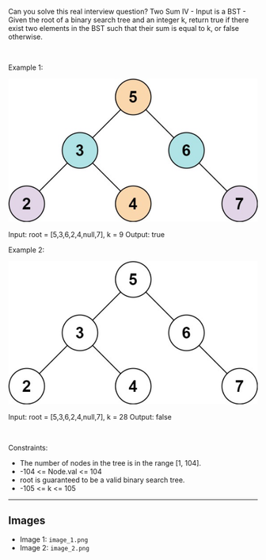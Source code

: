 Can you solve this real interview question? Two Sum IV - Input is a BST - Given the root of a binary search tree and an integer k, return true if there exist two elements in the BST such that their sum is equal to k, or false otherwise.

 

Example 1:

![Example 1](./image_1.png)


Input: root = [5,3,6,2,4,null,7], k = 9
Output: true


Example 2:

![Example 2](./image_2.png)


Input: root = [5,3,6,2,4,null,7], k = 28
Output: false


 

Constraints:

 * The number of nodes in the tree is in the range [1, 104].
 * -104 <= Node.val <= 104
 * root is guaranteed to be a valid binary search tree.
 * -105 <= k <= 105

---

## Images

- Image 1: `image_1.png`
- Image 2: `image_2.png`

